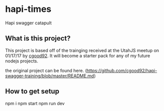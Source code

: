 # hapi-times

Hapi swagger catapult

## What is this project?

This project is based off of the trainging received at the UtahJS meetup on 01/17/17 by [cgood92](https://github.com/cgood92).
It will become a starter pack for any of my future nodejs projects.

the original project can be found here. (https://github.com/cgood92/hapi-swagger-training/blob/master/README.md)

## How to get setup

npm i 
npm start 
npm run dev 


